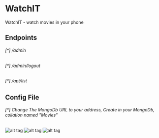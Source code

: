 # WatchIT
WatchIT - watch movies in your phone

## Endpoints
###### [*] /admin
###### [*] /admin/logout
###### [*] /api/list


## Config File
###### [*] Change The MongoDb URL to your address, Create in your MongoDb, collation named "Movies"

![alt tag](https://raw.githubusercontent.com/avramit/WatchIT/master/Screenshot1.png)
![alt tag](https://raw.githubusercontent.com/avramit/WatchIT/master/Screenshot2.png)
![alt tag](https://raw.githubusercontent.com/avramit/WatchIT/master/Screenshot3.png)
